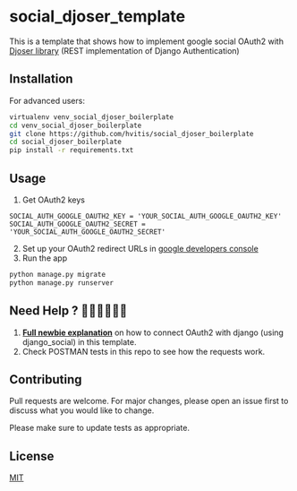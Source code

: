 # social_djoser_template

This is a template that shows how to implement google social OAuth2 with [Djoser library][1] (REST implementation of Django Authentication)

## Installation

For advanced users:

```bash
virtualenv venv_social_djoser_boilerplate
cd venv_social_djoser_boilerplate
git clone https://github.com/hvitis/social_djoser_boilerplate
cd social_djoser_boilerplate
pip install -r requirements.txt 
```

## Usage

1. Get OAuth2 keys
```
SOCIAL_AUTH_GOOGLE_OAUTH2_KEY = 'YOUR_SOCIAL_AUTH_GOOGLE_OAUTH2_KEY' 
SOCIAL_AUTH_GOOGLE_OAUTH2_SECRET = 'YOUR_SOCIAL_AUTH_GOOGLE_OAUTH2_SECRET' 
```

2. Set up your OAuth2 redirect URLs in [google developers console][2]
3. Run the app
```bash
python manage.py migrate
python manage.py runserver
```

## Need Help ? 💁🏻‍♂️💁🏽‍♀️

1. [__Full newbie explanation__][0] on how to connect OAuth2 with django (using django_social) in this template.
2. Check POSTMAN tests in this repo to see how the requests work.


## Contributing
Pull requests are welcome. For major changes, please open an issue first to discuss what you would like to change.

Please make sure to update tests as appropriate.

## License
[MIT](https://choosealicense.com/licenses/mit/)


[0]: https://hvitis.com/django-oauth-social-tutorial-how-to-implement-google-login-with-djoser
[1]: https://djoser.readthedocs.io/en/latest/social_endpoints.html
[2]: https://console.developers.google.com/